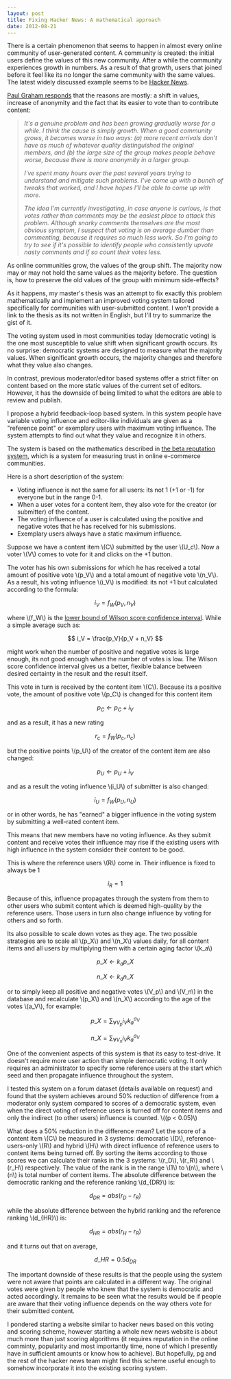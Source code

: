 ```yaml
---
layout: post
title: Fixing Hacker News: A mathematical approach
date: 2012-08-21
---
```



There is a certain phenomenon that seems to happen in almost every online 
community of user-generated content. A community is created: the initial users 
define the values of this new community. After a while the community experiences 
growth in numbers. As a result of that growth, users that joined before it feel 
like its no longer the same community with the same values. The latest widely 
discussed example seems to be 
[Hacker News](http://news.ycombinator.com/item?id=4396747).

[Paul Graham responds](http://news.ycombinator.com/item?id=4397542) that the 
reasons are mostly: a shift in values, increase of anonymity and the fact that
its easier to vote than to contribute content:

> _It's a genuine problem and has been growing gradually worse for a while. I think the cause is simply growth. When a good community grows, it becomes worse in two ways: (a) more recent arrivals don't have as much of whatever quality distinguished the original members, and (b) the large size of the group makes people behave worse, because there is more anonymity in a larger group._
> 
> _I've spent many hours over the past several years trying to understand and mitigate such problems. I've come up with a bunch of tweaks that worked, and I have hopes I'll be able to come up with more._
> 
> _The idea I'm currently investigating, in case anyone is curious, is that 
> votes rather than comments may be the easiest place to attack this problem. 
> Although snarky comments themselves are the most obvious symptom, I suspect 
> that voting is on average dumber than commenting, because it requires so much
> less work. So I'm going to try to see if it's possible to identify people who
> consistently upvote nasty comments and if so count their votes less._

As online communities grow, the values of the group shift. The majority now may 
or may not hold the same values as the majority before. The question is, how to
preserve the old values of the group with minimum side-effects? 

As it happens, my master's thesis was an attempt to fix exactly this problem 
mathematically and implement an improved voting system tailored specifically 
for communities with user-submitted content. I won't provide a link to the 
thesis as its not written in English, but I'll try to summarize the gist of it.

The voting system used in most communities today (democratic voting) is the one 
most susceptible to value shift when significant growth occurs. Its 
no surprise: democratic systems are designed to measure what the majority 
values. When significant growth occurs, the majority changes and therefore what 
they value also changes.

In contrast, previous moderator/editor based systems offer a strict filter on 
content based on the more static values of the current set of editors. However, 
it has the downside of being limited to what the editors are able to review and 
publish.

I propose a hybrid feedback-loop based system. In this system people have 
variable voting influence and editor-like individuals are given as a 
"reference point" or exemplary users with maximum voting influence. The 
system attempts to find out what they value and recognize it in others.

The system is based on the mathematics described in 
[the beta reputation system](http://www.unik.no/people/josang/papers/JI2002-Bled.pdf),
which is a system for measuring trust in online e-commerce communities.

Here is a short description of the system:

* Voting influence is not the same for all users: its not 1 (+1 or -1) for 
  everyone but in the range 0-1.
* When a user votes for a content item, they also vote for the creator (or 
  submitter) of the content.
* The voting influence of a user is calculated using the positive and negative 
  votes that he has received for his submissions.
* Exemplary users always have a static maximum influence.

Suppose we have a content item \\(C\\) submitted by the user \\(U_c\\). Now a voter 
\\(V\\) comes to vote for it and clicks on the +1 button.

The voter has his own submissions for which he has received a total amount of 
positive vote \\(p_V\\) and a total amount of negative vote \\(n_V\\). As a result, 
his voting influence \\(i_V\\) is modified: its not +1 but calculated according to
the formula:

$$ i_V = f_W(p_V, n_V) $$

where \\(f_W\\) is the 
[lower bound of Wilson score confidence interval](http://evanmiller.org/how-not-to-sort-by-average-rating.html). 
While a simple average such as:

$$ i_V = \frac{p_V}{p_V + n_V} $$

might work when the number of positive and negative votes is large enough, its 
not good enough when the number of votes is low. The Wilson score confidence 
interval gives us a better, flexible balance between desired certainty in the 
result and the result itself.

This vote in turn is received by the content item \\(C\\). Because its a positive 
vote, the amount of positive vote \\(p_C\\) is changed for this content item

$$ p_C \leftarrow p_C + i_V $$

and as a result, it has a new rating

$$ r_c = f_W(p_c, n_c) $$

but the positive points \\(p_U\\) of the creator of the content item are also 
changed:

$$ p_U \leftarrow p_U + i_V $$

and as a result the voting influence \\(i_U\\) of submitter is also changed:

$$ i_U = f_W(p_U, n_U) $$

or in other words, he has "earned" a bigger influence in the voting system by
submitting a well-rated content item.

This means that new members have no voting influence. As they submit content and
receive votes their influence may rise if the existing users with high influence 
in the system consider their content to be good.

This is where the reference users \\(R\\) come in. Their influence is fixed to 
always be 1

$$ i_R = 1 $$

Because of this, influence propagates through the system from them to other 
users who submit content which is deemed high-quality by the reference users. 
Those users in turn also change influence by voting for others and so forth.

Its also possible to scale down votes as they age. The two possible strategies 
are to scale all \\(p_X\\) and \\(n_X\\) values daily, for all content items and all
users by multiplying them with a certain aging factor \\(k_a\\)

$$ p\_X \leftarrow k_a p\_X $$

$$ n\_X \leftarrow k_a n\_X $$

or to simply keep all positive and negative votes \\(V_p\\) and \\(V_n\\) in the 
database and recalculate \\(p_X\\) and \\(n_X\\) according to the age of the votes 
\\(a_V\\), for example:

$$ p\_X = \sum_{\forall V_p} { i_V k_a^{a_V} } $$

$$ n\_X = \sum_{\forall V_n} { i_V k_a^{a_V} } $$

One of the convenient aspects of this system is that its easy to test-drive. It 
doesn't require more user action than simple democratic voting. It only requires
an administrator to specify some reference users at the start which seed and 
then propagate influence throughout the system.

I tested this system on a forum dataset (details available on request) and found
that the system achieves around 50% reduction of difference from a moderator 
only system compared to scores of a democratic system, even when the direct 
voting of reference users is turned off for content items and only the indirect 
(to other users) influence is counted. \\((p < 0.05)\\)

What does a 50% reduction in the difference mean? Let the score of a content 
item \\(C\\) be measured in 3 systems: democratic \\(D\\), reference-users-only 
\\(R\\) and hybrid \\(H\\) with direct influence of reference users to content items
being turned off. By sorting the items according to those scores we can 
calculate their ranks in the 3 systems: \\(r\_D\\), \\(r\_R\\) and \\(r\_H\\) 
respectively. The value of the rank is in the range \\(1\\) to \\(n\\), where \\(n\\) 
is total number of content items. The absolute difference between the democratic
ranking and the reference ranking \\(d\_{DR}\\) is:

$$ d_{DR} = abs(r_D - r_R) $$

while the absolute difference between the hybrid ranking and the reference 
ranking \\(d\_{HR}\\) is:

$$ d_{HR} = abs(r_H - r_R) $$

and it turns out that on average,

$$ d\_{HR} = 0.5 d_{DR} $$

The important downside of these results is that the people using the system were
not aware that points are calculated in a different way. The original votes were
given by people who knew that the system is democratic and acted accordingly. It
remains to be seen what the results would be if people are aware that their 
voting influence depends on the way others vote for their submitted content.

I pondered starting a website similar to hacker news based on this voting and 
scoring scheme, however starting a whole new news website is about much more 
than just scoring algorithms (it requires reputation in the online comminty, 
popularity and most importantly time, none of which I presently have in 
sufficient amounts or know how to achieve). But hopefully, pg and the rest of 
the hacker news team might find this scheme useful enough to somehow incorporate
it into the existing scoring system.
